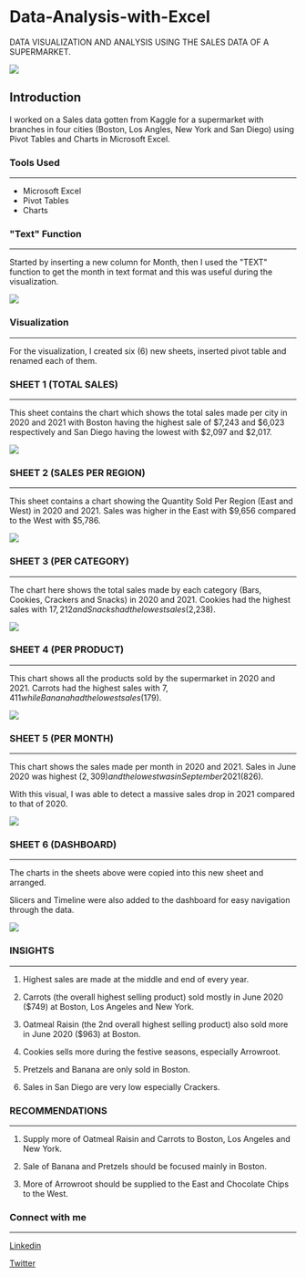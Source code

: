 # Data-Analysis-with-Excel
DATA VISUALIZATION AND ANALYSIS USING THE SALES DATA OF A SUPERMARKET.

![](head.webp)

## Introduction

I worked on a Sales data gotten from Kaggle for a supermarket with branches in four cities (Boston, Los Angles, New York and San Diego) using Pivot Tables and Charts in Microsoft Excel. 

### Tools Used
---

- Microsoft Excel
- Pivot Tables
- Charts

### "Text" Function
---

Started by inserting a new column for Month, then I used the "TEXT" function to get the month in text format and this was useful during the visualization.

![](text.webp)

### Visualization
---

For the visualization, I created six (6) new sheets, inserted pivot table and renamed each of them.

### SHEET 1 (TOTAL SALES)
---
This sheet contains the chart which shows the total sales made per city in 2020 and 2021 with Boston having the highest sale of $7,243 and $6,023 respectively and San Diego having the lowest with $2,097 and $2,017.

![](sheet_1.webp)

### SHEET 2 (SALES PER REGION)
---
This sheet contains a chart showing the Quantity Sold Per Region (East and West) in 2020 and 2021. Sales was higher in the East with $9,656 compared to the West with $5,786.

![](sheet_2.webp)

### SHEET 3 (PER CATEGORY)
---
The chart here shows the total sales made by each category (Bars, Cookies, Crackers and Snacks) in 2020 and 2021. Cookies had the highest sales with $17,212 and Snacks had the lowest sales ($2,238).

![](sheet_3.webp)

### SHEET 4 (PER PRODUCT)
---
This chart shows all the products sold by the supermarket in 2020 and 2021. Carrots had the highest sales with $7,411 while Banana had the lowest sales ($179).

![](sheet_4.webp)

### SHEET 5 (PER MONTH)
---
This chart shows the sales made per month in 2020 and 2021. Sales in June 2020 was highest ($2,309) and the lowest was in September 2021 ($826).

With this visual, I was able to detect a massive sales drop in 2021 compared to that of 2020.

![](sheet_5.webp)

### SHEET 6 (DASHBOARD)
---
The charts in the sheets above were copied into this new sheet and arranged.

Slicers and Timeline were also added to the dashboard for easy navigation through the data.

![](sheet_6.webp)

### INSIGHTS
---
1. Highest sales are made at the middle and end of every year.

2. Carrots (the overall highest selling product) sold mostly in June 2020 ($749) at Boston, Los Angeles and New York.

3. Oatmeal Raisin (the 2nd overall highest selling product) also sold more in June 2020 ($963) at Boston.

4. Cookies sells more during the festive seasons, especially Arrowroot.

5. Pretzels and Banana are only sold in Boston.

6. Sales in San Diego are very low especially Crackers.

### RECOMMENDATIONS
---
1. Supply more of Oatmeal Raisin and Carrots to Boston, Los Angeles and New York.

2. Sale of Banana and Pretzels should be focused mainly in Boston.

3. More of Arrowroot should be supplied to the East and Chocolate Chips to the West.





### Connect with me
----
  [Linkedin](https://linkedin.com/in/chibuzor-data-analyst) 
  
[Twitter](https://twitter.com/cisco_official?t=zdocHllXoG5cV__V9h0pWg&s=09)


